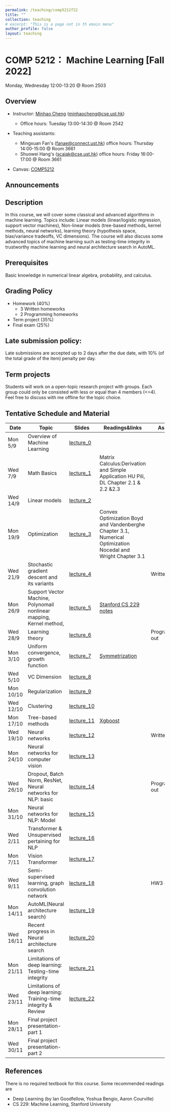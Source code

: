 ```yaml
---
permalink: /teaching/comp5212f22
title: ""
collection: teaching
# excerpt: "This is a page not in th emain menu"
author_profile: false
layout: teaching
---
```


# COMP 5212： Machine Learning [Fall 2022]
Monday, Wednesday 12:00-13:20 @ Room 2503
## Overview
- Instructor: [Minhao Cheng](https://cse.hkust.edu.hk/~minhaocheng) (minhaocheng@cse.ust.hk)
    - Office hours: Tuesday 13:00-14:30 @ Room 2542

- Teaching assistants: 
    - Mingxuan Fan's (fanae@connect.ust.hk) office hours: Thursday 14:00-15:00 @ Room 3661
    - Shuowei Hang's (scaiak@cse.ust.hk) office hours: Friday 16:00-17:00 @ Room 3661
- Canvas: [COMP5212](https://canvas.ust.hk/courses/45487)

## Announcements

## Description
In this course, we will cover some classical and advanced algorithms in machine learning. Topics include: Linear models (linear/logistic regression, support vector machines), Non-linear models (tree-based methods, kernel methods, neural networks), learning theory (hypothesis space, bias/variance tradeoffs, VC dimensions). The course will also discuss some advanced topics of machine learning such as testing-time integrity in trustworthy machine learning and neural architecture search in AutoML.
## Prerequisites
Basic knowledge in numerical linear algebra, probability, and calculus. 
## Grading Policy
- Homework (40%)
    - 3 Written homeworks
    - 2 Programming homeworks 
- Term project (35%)
- Final exam (25%)

## Late submission policy:
Late submissions are accepted up to 2 days after the due date, with 10% (of the total grade of the item) penalty per day.

## Term projects
Students will work on a open-topic research project with groups. Each group could only be consisted with less or equal than 4 members (<=4). Feel free to discuss with me offline for the topic choice.

## Tentative Schedule and Material

|  Date   | Topic                        | Slides | Readings&links | Assignments |
|  ----   | ----                         | ----   | ----           | ----        |
| Mon 5/9 | Overview of Machine Learning | [lecture_0](https://cse.hkust.edu.hk/~minhaocheng/files/COMP5212/Lecture_0.pdf)       |                |             |
| Wed 7/9     | Math Basics                  | [lecture_1](https://cse.hkust.edu.hk/~minhaocheng/files/COMP5212/Lecture_1.pdf)       | Matrix Calculus:Derivation and Simple Application HU Pili,   DL Chapter 2.1 & 2.2 &2.3                |             |
| Wed 14/9| Linear models |  [lecture_2](https://cse.hkust.edu.hk/~minhaocheng/files/COMP5212/Lecture_2.pdf)     |                |             |
| Mon 19/9 | Optimization |     [lecture_3](https://cse.hkust.edu.hk/~minhaocheng/files/COMP5212/Lecture_3.pdf)              |  Convex Optimization Boyd and Vandenberghe Chapter 3.1, Numerical Optimization Nocedal and Wright Chapter 3.1        |     |
| Wed 21/9 | Stochastic gradient descent and its variants  | [lecture_4](https://cse.hkust.edu.hk/~minhaocheng/files/COMP5212/Lecture_4.pdf)                 |        |  Written_HW1 out   |
| Mon 26/9 | Support Vector Machine, Polynomail nonlinear mapping, Kernel method,  |    [lecture_5](https://cse.hkust.edu.hk/~minhaocheng/files/COMP5212/Lecture_5.pdf) |   [Stanford CS 229 notes](https://see.stanford.edu/materials/aimlcs229/cs229-notes3.pdf)             |             |
| Wed 28/9 | Learning theory  |  [lecture_6](https://cse.hkust.edu.hk/~minhaocheng/files/COMP5212/Lecture_6.pdf)   |                |    Programming_HW1 out        |  
| Mon 3/10 | Uniform convergence, growth function |  [lecture_7](https://cse.hkust.edu.hk/~minhaocheng/files/COMP5212/Lecture_7.pdf)      |     [Symmetrization](https://mlweb.loria.fr/book/en/symmetrization.html)       |             |    
| Wed 5/10 | VC Dimension|  [lecture_8](https://cse.hkust.edu.hk/~minhaocheng/files/COMP5212/Lecture_8.pdf)        |                |             |
| Mon 10/10 | Regularization|  [lecture_9](https://cse.hkust.edu.hk/~minhaocheng/files/COMP5212/Lecture_9.pdf)      |                |             |
| Wed 12/10 | Clustering | [lecture_10](https://cse.hkust.edu.hk/~minhaocheng/files/COMP5212/Lecture_10.pdf)       |                |             |
| Mon 17/10 | Tree-based methods |  [lecture_11](https://cse.hkust.edu.hk/~minhaocheng/files/COMP5212/Lecture_11.pdf)      | [Xgboost](https://xgboost.readthedocs.io/en/stable/tutorials/model.html)               |             |
| Wed 19/10 | Neural networks | [lecture_12](https://cse.hkust.edu.hk/~minhaocheng/files/COMP5212/Lecture_12.pdf)        |                |   Written_HW2 out           |
| Mon 24/10 | Neural networks for computer vision | [lecture_13](https://cse.hkust.edu.hk/~minhaocheng/files/COMP5212/Lecture_13.pdf)       |                |             |
| Wed 26/10 | Dropout, Batch Norm, ResNet, Neural networks for NLP: basic|  [lecture_14](https://cse.hkust.edu.hk/~minhaocheng/files/COMP5212/Lecture_14.pdf)      |               | Programming_HW2 out            |
| Mon 31/10 | Neural networks for NLP: Model|  [lecture_15](https://cse.hkust.edu.hk/~minhaocheng/files/COMP5212/Lecture_15.pdf)      | 
| Wed 2/11 | Transformer & Unsupervised pertaining for NLP|  [lecture_16](https://cse.hkust.edu.hk/~minhaocheng/files/COMP5212/Lecture_16.pdf)      |               |          |
| Mon 7/11| Vision Transformer |  [lecture_17](https://cse.hkust.edu.hk/~minhaocheng/files/COMP5212/Lecture_17.pdf)       |  
| Wed 9/11| Semi-supervised learning, graph convolution network |  [lecture_18](https://cse.hkust.edu.hk/~minhaocheng/files/COMP5212/Lecture_18.pdf)       |                | HW3 out             |
| Mon 14/11 | AutoML(Neural architecture search) |  [lecture_19](https://cse.hkust.edu.hk/~minhaocheng/files/COMP5212/Lecture_19.pdf)      |                |             |
| Wed 16/11 | Recent progress in Neural architecture search | [lecture_20](https://cse.hkust.edu.hk/~minhaocheng/files/COMP5212/Lecture_20.pdf)       |                |             |
| Mon 21/11 |Limitations of deep learning: Testing-time integrity  | [lecture_21](https://cse.hkust.edu.hk/~minhaocheng/files/COMP5212/Lecture_21.pdf)       |                |             |
| Wed 23/11 | Limitations of deep learning: Training-time integrity & Review | [lecture_22](https://cse.hkust.edu.hk/~minhaocheng/files/COMP5212/Lecture_22.pdf)         |                |             |
| Mon 28/11 | Final project presentation-part 1|          |                |             |
| Wed 30/11 | Final project presentation-part 2|          |                |             |

## References
There is no required textbook for this course. Some recommended readings are
- Deep Learning (by Ian Goodfellow, Yoshua Bengio, Aaron Courville)
- CS 229: Machine Learning, Stanford University


